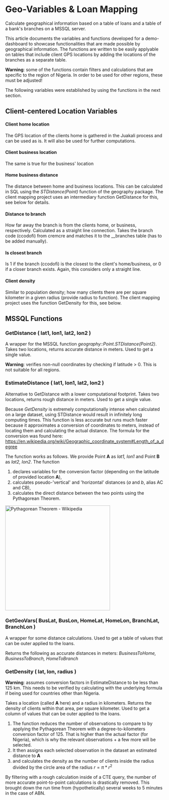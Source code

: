 # Geo-Variables & Loan Mapping
Calculate geographical information based on a table of loans and a table of a bank's branches on a MSSQL server. 

This article documents the variables and functions developed for a demo-dashboard to showcase functionalities that are made possible by geographical information. The functions are written to be easily applyable on tables that include client GPS locations by adding the locations of the branches as a separate table. 

**Warning**: some of the functions contain filters and calculations that are specific to the region of Nigeria. In order to be used for other regions, these must be adjusted!

The following variables were established by using the functions in the next section.

## Client-centered Location Variables
#### Client home location
The GPS location of the clients home is gathered in the Juakali process and can be used as is. It will also be used for further computations.
#### Client business location
  The same is true for the business' location
#### Home business distance
  The distance between home and business locations. This can be calculated in SQL using the _STDistance(Point)_ function of the geography package. The client mapping project uses an intermediary function GetDistance for this, see below for details.
#### Distance to branch
  How far away the branch is from the clients home, or business, respectively. Calculated as a straight line connection. Takes the branch code (ccodofi) from cremcre and matches it to the __branches table (has to be added manually).
#### Is closest branch
  Is 1 if the branch (ccodofi) is the closest to the client's home/business, or 0 if a closer branch exists. Again, this considers only a straight line.
#### Client density
  Similar to population density; how many clients there are per square kilometer in a given radius (provide radius to function). The client mapping project uses the function GetDensity for this, see below.

## MSSQL Functions
### GetDistance ( lat1, lon1, lat2, lon2 )
A wrapper for the MSSQL function _geography::Point.STDistance(Point2)_. Takes two locations, returns accurate distance in meters. Used to get a single value.

**Warning**: verifies non-null coordinates by checking if latitude > 0. This is not suitable for all regions. 

### EstimateDistance ( lat1, lon1, lat2, lon2 )
Alternative to GetDistance with a lower computational footprint. Takes two locations, returns rough distance in meters. Used to get a single value.

Because _GetDensity_ is extremely computationally intense when calculated on a large dataset, using STDistance would result in infinitely long computing times. This function is less accurate but runs much faster because it approximates a conversion of coordinates to meters, instead of locating them and calculating the actual distance. The formula for the conversion was found here: https://en.wikipedia.org/wiki/Geographic_coordinate_system#Length_of_a_degree

The function works as follows. We provide Point __A__ as _lat1, lon1_ and Point __B__ as _lat2, lon2_. The function 

1. declares variables for the conversion factor (depending on the latitude of provided location __A__),
2. calculates pseudo-'vertical' and 'horizontal' distances (_a_ and _b_, alias AC and CB),
3. calculates the direct distance between the two points using the Pythagorean Theorem. 

<img src='https://upload.wikimedia.org/wikipedia/commons/thumb/f/fb/Pythagoras_similar_triangles_simplified.svg/1280px-Pythagoras_similar_triangles_simplified.svg.png' alt='Pythagorean Theorem - Wikipedia' width='333px'>

### GetGeoVars( BusLat, BusLon, HomeLat, HomeLon, BranchLat, BranchLon )
A wrapper for some distance calculations. Used to get a table of values that can be outer applied to the loans. 

Returns the following as accurate distances in meters: _BusinessToHome, BusinessToBranch, HomeToBranch_

### GetDensity ( lat, lon, radius )
**Warning**: assumes conversion factors in EstimateDistance to be less than 125 km. This needs to be verified by calculating with the underlying formula if being used for countries other than Nigeria. 

Takes a location (called **A** here) and a radius in kilometers. Returns the density of clients within that area, per square kilometer. Used to get a column of values that can be outer applied to the loans. 

1. The function reduces the number of observations to compare to by applying the Pythagorean Theorem with a degree-to-kilometers conversion factor of 125. That is higher than the actual factor (for Nigeria), which is why the relevant observations + a few more will be selected. 
2. It then assigns each selected observation in the dataset an estimated distance to **A**
3. and calculates the density as the number of clients inside the radius divided by the circle area of the radius $r = \pi * r^2$

By filtering with a rough calculation inside of a CTE query, the number of more accurate point-to-point calculations is drastically removed. This brought down the run time from (hypothetically) several weeks to 5 minutes in the case of ABN. 
